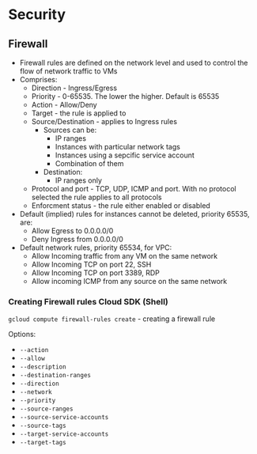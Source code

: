# Security

## Firewall

* Firewall rules are defined on the network level and used to control the flow of network traffic to VMs
* Comprises:
  * Direction - Ingress/Egress
  * Priority - 0-65535. The lower the higher. Default is 65535
  * Action - Allow/Deny
  * Target - the rule is applied to
  * Source/Destination - applies to Ingress rules
    * Sources can be:
      * IP ranges
      * Instances with particular network tags
      * Instances using a sepcific service account
      * Combination of them
    * Destination:
      * IP ranges only
  * Protocol and port - TCP, UDP, ICMP and port. With no protocol selected the rule applies to all protocols
  * Enforcment status - the rule either enabled or disabled
* Default (implied) rules for instances cannot be deleted, priority 65535, are:
  * Allow Egress to 0.0.0.0/0
  * Deny Ingress from 0.0.0.0/0
* Default network rules, priority 65534, for VPC:
  * Allow Incoming traffic from any VM on the same network
  * Allow Incoming TCP on port 22, SSH
  * Allow Incoming TCP on port 3389, RDP
  * Allow incoming ICMP from any source on the same network

### Creating Firewall rules Cloud SDK (Shell)

`gcloud compute firewall-rules create` - creating a firewall rule

Options:

* `--action`
* `--allow`
* `--description`
* `--destination-ranges`
* `--direction`
* `--network`
* `--priority`
* `--source-ranges`
* `--source-service-accounts`
* `--source-tags`
* `--target-service-accounts`
* `--target-tags`
